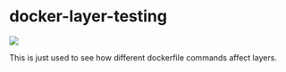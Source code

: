 # docker-layer-testing

[![](https://badge.imagelayers.io/sherzberg/docker-layer-testing:latest.svg)](https://imagelayers.io/?images=sherzberg/docker-layer-testing:latest 'Get your own badge on imagelayers.io')

This is just used to see how different dockerfile commands affect layers.
